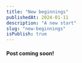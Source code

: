 ```yaml
---
title: "New beginnings"
publishedAt: 2024-01-11
description: "A new start"
slug: "new-beginnings"
isPublish: true
---
```


#### Post coming soon!

